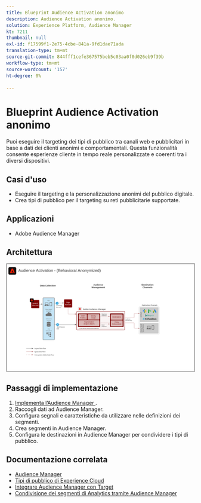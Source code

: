 ```yaml
---
title: Blueprint Audience Activation anonimo
description: Audience Activation anonimo.
solution: Experience Platform, Audience Manager
kt: 7211
thumbnail: null
exl-id: f17599f1-2e75-4cbe-841a-9fd1dae71ada
translation-type: tm+mt
source-git-commit: 844fff1cefe367575beb5c03aa0f0d026eb9f39b
workflow-type: tm+mt
source-wordcount: '157'
ht-degree: 0%

---
```


# Blueprint Audience Activation anonimo

Puoi eseguire il targeting dei tipi di pubblico tra canali web e pubblicitari in base a dati dei clienti anonimi e comportamentali. Questa funzionalità consente esperienze cliente in tempo reale personalizzate e coerenti tra i diversi dispositivi.

## Casi d&#39;uso

* Eseguire il targeting e la personalizzazione anonimi del pubblico digitale.
* Crea tipi di pubblico per il targeting su reti pubblicitarie supportate.

## Applicazioni

* Adobe Audience Manager

## Architettura

<img src="assets/aam.svg" alt="Architettura di riferimento per lo scenario di Audience Activation anonimo" style="border:1px solid #4a4a4a" />

## Passaggi di implementazione

<!-- These steps should link to help. -->

1. [Implementa l’Audience Manager ](https://experienceleague.corp.adobe.com/docs/audience-manager/user-guide/implementation-integration-guides/implement-audience-manager.html?lang=en#implementation-integration-guides).
1. Raccogli dati ad Audience Manager.
1. Configura segnali e caratteristiche da utilizzare nelle definizioni dei segmenti.
1. Crea segmenti in Audience Manager.
1. Configura le destinazioni in Audience Manager per condividere i tipi di pubblico.

## Documentazione correlata

* [Audience Manager](https://experienceleague.adobe.com/docs/audience-manager.html?lang=en)
* [Tipi di pubblico di Experience Cloud](https://experienceleague.adobe.com/docs/core-services/interface/audiences/audience-library.html)
* [Integrare Audience Manager con Target](https://experienceleague.adobe.com/docs/audience-manager/user-guide/implementation-integration-guides/integration-other-solutions/aam-target-integration.html)
* [Condivisione dei segmenti di Analytics tramite Audience Manager](https://experienceleague.adobe.com/docs/analytics/components/segmentation/segmentation-workflow/seg-publish.html)

